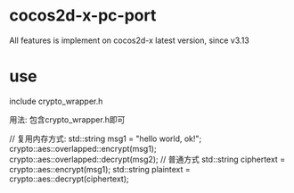 # cocos2d-x-pc-port
All features is implement on cocos2d-x latest version, since v3.13
# use
include crypto_wrapper.h

用法: 包含crypto_wrapper.h即可

// 复用内存方式:
std::string msg1 = "hello world, ok!";
crypto::aes::overlapped::encrypt(msg1);
crypto::aes::overlapped::decrypt(msg2);
// 普通方式
std::string ciphertext = crypto::aes::encrypt(msg1);
std::string plaintext = crypto::aes::decrypt(ciphertext);

